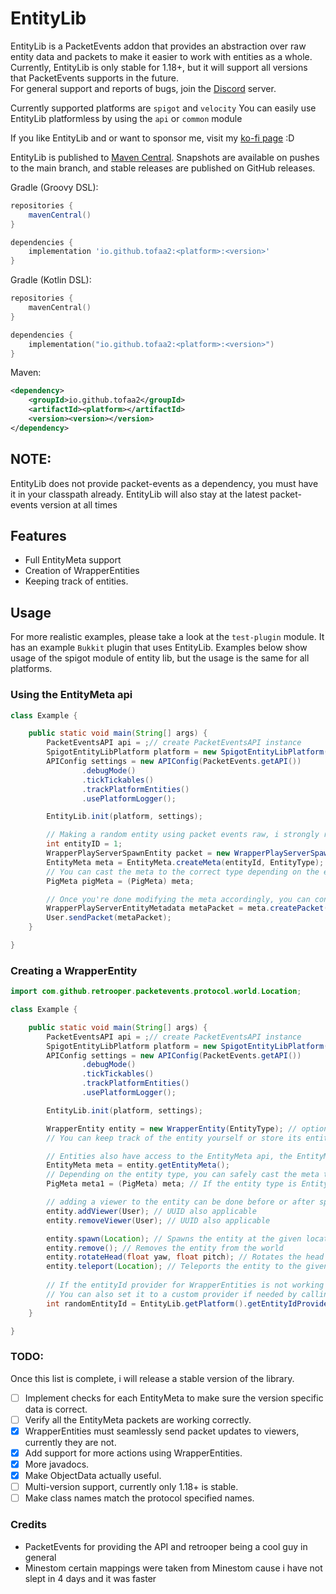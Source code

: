 # EntityLib  
EntityLib is a PacketEvents addon that provides an abstraction over raw entity data and packets to make it easier to work with entities as a whole.
Currently, EntityLib is only stable for 1.18+, but it will support all versions that PacketEvents supports in the future. <br>
For general support and reports of bugs, join the [Discord](https://discord.gg/jawR25hrSK) server.

Currently supported platforms are `spigot` and `velocity`
You can easily use EntityLib platformless by using the `api` or `common` module

If you like EntityLib and or want to sponsor me, visit my [ko-fi page](https://ko-fi.com/tofaa) :D 

EntityLib is published to [Maven Central](https://central.sonatype.com/artifact/io.github.tofaa2). Snapshots are available on pushes to the main branch, and stable releases are published on GitHub releases.

Gradle (Groovy DSL):
```groovy
repositories {
    mavenCentral()
}

dependencies {
    implementation 'io.github.tofaa2:<platform>:<version>'
}
```

Gradle (Kotlin DSL):
```kotlin
repositories {
    mavenCentral()
}

dependencies {
    implementation("io.github.tofaa2:<platform>:<version>")
}
```

Maven:
```xml
<dependency>
    <groupId>io.github.tofaa2</groupId>
    <artifactId><platform></artifactId>
    <version><version></version>
</dependency>
```

##  NOTE:
EntityLib does not provide packet-events as a dependency, you must have it in your classpath already. EntityLib will also stay at the latest packet-events version at all times

## Features
- Full EntityMeta support
- Creation of WrapperEntities
- Keeping track of entities.



## Usage

For more realistic examples, please take a look at the `test-plugin` module. It has an example `Bukkit` plugin that uses EntityLib.
Examples below show usage of the spigot module of entity lib, but the usage is the same for all platforms.
### Using the EntityMeta api

```java
class Example {

    public static void main(String[] args) {
        PacketEventsAPI api = ;// create PacketEventsAPI instance
        SpigotEntityLibPlatform platform = new SpigotEntityLibPlatform(this);
        APIConfig settings = new APIConfig(PacketEvents.getAPI())
                .debugMode()
                .tickTickables()
                .trackPlatformEntities()
                .usePlatformLogger();

        EntityLib.init(platform, settings);

        // Making a random entity using packet events raw, i strongly recommend using the EntityLib#createEntity method instead
        int entityID = 1;
        WrapperPlayServerSpawnEntity packet = new WrapperPlayServerSpawnEntity(constructor args);
        EntityMeta meta = EntityMeta.createMeta(entityId, EntityType);
        // You can cast the meta to the correct type depending on the entity type
        PigMeta pigMeta = (PigMeta) meta;

        // Once you're done modifying the meta accordingly, you can convert it to a packet, and send it to whoever you want for them  to see the changes.
        WrapperPlayServerEntityMetadata metaPacket = meta.createPacket();
        User.sendPacket(metaPacket);
    }

}
```

### Creating a WrapperEntity

```java
import com.github.retrooper.packetevents.protocol.world.Location;

class Example {

    public static void main(String[] args) {
        PacketEventsAPI api = ;// create PacketEventsAPI instance
        SpigotEntityLibPlatform platform = new SpigotEntityLibPlatform(this);
        APIConfig settings = new APIConfig(PacketEvents.getAPI())
                .debugMode()
                .tickTickables()
                .trackPlatformEntities()
                .usePlatformLogger();

        EntityLib.init(platform, settings);

        WrapperEntity entity = new WrapperEntity(EntityType); // optional uuid and entity id and meta 
        // You can keep track of the entity yourself or store its entityId or uuid and fetch it using EntityLib.getApi().getEntity(UUID or entityId)

        // Entities also have access to the EntityMeta api, the EntityMeta api can be used seperately from wrapper entities but also can be used together
        EntityMeta meta = entity.getEntityMeta();
        // Depending on the entity type, you can safely cast the meta to the correct type
        PigMeta meta1 = (PigMeta) meta; // If the entity type is EntityTypes.PIG

        // adding a viewer to the entity can be done before or after spawn, doesnt matter
        entity.addViewer(User); // UUID also applicable
        entity.removeViewer(User); // UUID also applicable

        entity.spawn(Location); // Spawns the entity at the given location
        entity.remove(); // Removes the entity from the world
        entity.rotateHead(float yaw, float pitch); // Rotates the head of the entity
        entity.teleport(Location); // Teleports the entity to the given location.
        
        // If the entityId provider for WrapperEntities is not working for you or needs changing, you can get it from EntityLib#getEntityIdProvider()
        // You can also set it to a custom provider if needed by calling EntityLib#setEntityIdProvider(EntityIdProvider)
        int randomEntityId = EntityLib.getPlatform().getEntityIdProvider().provide();
    }

}

```

### TODO:
Once this list is complete, i will release a stable version of the library.
- [ ] Implement checks for each EntityMeta to make sure the version specific data is correct.
- [ ] Verify all the EntityMeta packets are working correctly.
- [x] WrapperEntities must seamlessly send packet updates to viewers, currently they are not.
- [x] Add support for more actions using WrapperEntities.
- [x] More javadocs.
- [x] Make ObjectData actually useful.
- [ ] Multi-version support, currently only 1.18+ is stable.
- [ ] Make class names match the protocol specified names.

### Credits
- PacketEvents for providing the API and retrooper being a cool guy in general
- Minestom certain mappings were taken from Minestom cause i have not slept in 4 days and it was faster
